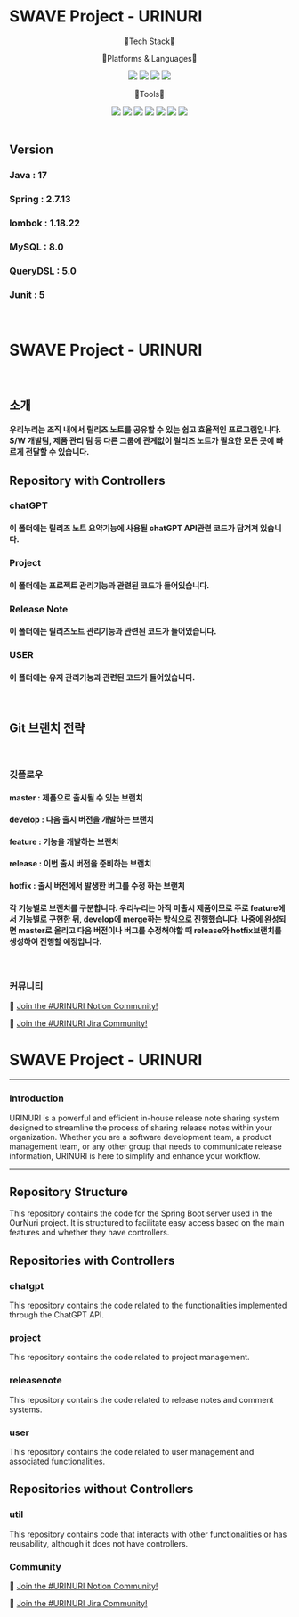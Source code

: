 # SWAVE Project - URINURI


<div align="center">

 <p>📖Tech Stack📖</p>

 <p>🚉Platforms & Languages🚉</p>
 <img src="https://img.shields.io/badge/SpringBoot-6DB33F?style=flat&logo=SpringBoot&logoColor=white" />

 <img src="https://img.shields.io/badge/Java-007396?style=flat&logo=Conda-Forge&logoColor=white" />





 <img src="https://img.shields.io/badge/MySQL-4479A1?style=flat&logo=MySQL&logoColor=white"/>



 <img src="https://img.shields.io/badge/Redis-DC382D?style=flat&logo=Redis&logoColor=white"/>

<p>🔋Tools🔋</p>

<img src="https://img.shields.io/badge/IntelliJ IDEA-000000?style=flat&logo=IntelliJ IDEA&logoColor=white" />

<img src="https://img.shields.io/badge/JUnit5-25A162?style=flat&logo=JUnit5&logoColor=white" />

<img src="https://img.shields.io/badge/Swagger-85EA2D?style=flat&logo=Swagger&logoColor=white" />

 <img src="https://img.shields.io/badge/GitHub-181717?style=flat&logo=GitHub&logoColor=white" />

 <img src="https://img.shields.io/badge/Jenkins-D24939?style=flat&logo=Jenkins&logoColor=white" />
 
 <img src="https://img.shields.io/badge/OpenSearch-005EB8?style=flat&logo=OpenSearch&logoColor=white" />
 
 <img src="https://img.shields.io/badge/Apache Kafka-231F20?style=flat&logo=Apache Kafka&logoColor=white" />


 </div>
</br>
 <h2>Version</h2>
 <h3>Java : 17</h3>
 <h3>Spring : 2.7.13</h3>
 <h3>lombok : 1.18.22</h3>
 <h3>MySQL : 8.0</h3>
 <h3>QueryDSL : 5.0</h3>
 <h3>Junit : 5</h3>




</br>
<h1>SWAVE Project - URINURI</h1>

</br>
<h2>소개</h2>
 <h4>우리누리는 조직 내에서 릴리즈 노트를 공유할 수 있는 쉽고 효율적인 프로그램입니다. </br>
 S/W 개발팀, 제품 관리 팀 등 다른 그룹에 관계없이 릴리즈 노트가 필요한 모든 곳에 빠르게 전달할 수 있습니다. </h4>


 <h2> Repository with Controllers</h2>

 <h3>chatGPT</h3>
 <h4>이 폴더에는 릴리즈 노트 요약기능에 사용될 chatGPT API관련 코드가 담겨져 있습니다. </h4>

 <h3>Project</h3>
 <h4>이 폴더에는 프로젝트 관리기능과 관련된 코드가 들어있습니다.</h4>

 <h3>Release Note</h3>
 <h4>이 폴더에는 릴리즈노트 관리기능과 관련된 코드가 들어있습니다. </h4>

 <h3>USER</h3>
 <h4>이 폴더에는 유저 관리기능과 관련된 코드가 들어있습니다. </h4>
</br>
 <h2>Git 브랜치 전략</h2>

 </br>
 <h3>깃플로우</h3>
 <h4>master : 제품으로 출시될 수 있는 브랜치</h4>
 <h4>develop : 다음 출시 버전을 개발하는 브랜치</h4>
 <h4>feature : 기능을 개발하는 브랜치</h4>
 <h4>release : 이번 출시 버전을 준비하는 브랜치</h4>
 <h4>hotfix : 출시 버전에서 발생한 버그를 수정 하는 브랜치 </h4>
  <h4>각 기능별로 브랜치를 구분합니다. 우리누리는 아직 미출시 제품이므로 주로 feature에서 기능별로 구현한 뒤, develop에 merge하는 방식으로 진행했습니다. 나중에 완성되면 master로 올리고 다음 버전이나 버그를 수정해야할 때 release와 hotfix브랜치를 생성하여 진행할 예정입니다. </h4>
</br>

### 커뮤니티

💬 [Join the #URINURI Notion Community!](https://www.notion.so/dogfactory/6ecf52d6df0c40d2b54326502b0fa1cb?v=0135a9ffc7d74984be969a94061b91cd)

💬 [Join the #URINURI Jira Community!](https://swavejira.atlassian.net/jira/core/projects/REL/board)
# SWAVE Project - URINURI

---

### Introduction

URINURI is a powerful and efficient in-house release note sharing system designed to streamline the process of sharing release notes within your organization. Whether you are a software development team, a product management team, or any other group that needs to communicate release information, URINURI is here to simplify and enhance your workflow.

---
## Repository Structure
This repository contains the code for the Spring Boot server used in the OurNuri project. It is structured to facilitate easy access based on the main features and whether they have controllers.
## Repositories with Controllers
### chatgpt
This repository contains the code related to the functionalities implemented through the ChatGPT API.
### project
This repository contains the code related to project management.
### releasenote
This repository contains the code related to release notes and comment systems.
### user
This repository contains the code related to user management and associated functionalities.
## Repositories without Controllers
### util
This repository contains code that interacts with other functionalities or has reusability, although it does not have controllers.
###


### Community

💬 [Join the #URINURI Notion Community!](https://www.notion.so/dogfactory/6ecf52d6df0c40d2b54326502b0fa1cb?v=0135a9ffc7d74984be969a94061b91cd)

💬 [Join the #URINURI Jira Community!](https://swavejira.atlassian.net/jira/core/projects/REL/board)

